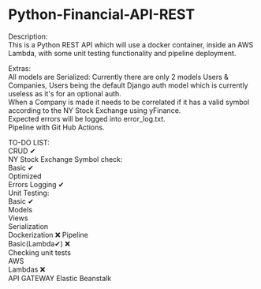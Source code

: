 # Python-Financial-API-REST

Description:  
This is a Python REST API which will use a docker container, inside an AWS Lambda, with some unit testing functionality and pipeline deployment.  

Extras:  
All models are Serialized: Currently there are only 2 models Users & Companies, Users being the default Django auth model which is currently useless as it's for an optional auth.  
When a Company is made it needs to be correlated if it has a valid symbol according to the NY Stock Exchange using yFinance.  
Expected errors will be logged into error_log.txt.  
Pipeline with Git Hub Actions.  

TO-DO LIST:  
	CRUD ✔  
	NY Stock Exchange Symbol check:  
		Basic ✔  
		Optimized  
	Errors Logging ✔  
	Unit Testing:  
		Basic ✔  
		Models  
		Views  
		Serialization  
	Dockerization ❌
	Pipeline  
		Basic(Lambda✔) ❌  
		Checking unit tests  
	AWS  
		Lambdas ❌  
		API GATEWAY
		Elastic Beanstalk